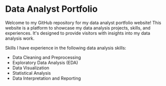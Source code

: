# Data Analyst Portfolio
Welcome to my GitHub repository for my data analyst portfolio website! This website is a platform to showcase my data analysis projects, skills, and experiences. It's designed to provide visitors with insights into my data analysis work.

Skills
I have experience in the following data analysis skills:

- Data Cleaning and Preprocessing
- Exploratory Data Analysis (EDA)
- Data Visualization
- Statistical Analysis
- Data Interpretation and Reporting

